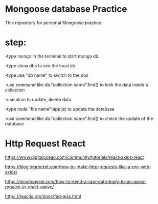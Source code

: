 # Mongoose database Practice

This repository for personal Mongoose practice

# step:

-type mongo in the terminal to start mongo db

-type show dbs to see the local db

-type use "db name" to switch to the dbs

-use command like db."collection name".find() to look the data inside a collection

-use atom to update, delete data

-type node "file name"(app.js) to update the database

-use command like db."collection name".find() to check the update of the database

# Http Request React
https://www.digitalocean.com/community/tutorials/react-axios-react

https://blog.logrocket.com/how-to-make-http-requests-like-a-pro-with-axios/

https://mindbowser.com/how-to-send-a-raw-data-body-to-an-axios-request-in-react-native/

https://reactjs.org/docs/faq-ajax.html
